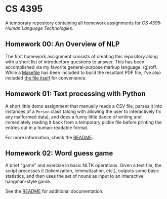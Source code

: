 # CS 4395

A temporary repository containing all homework assignments for _CS 4395: Human
Language Technologies_.

## Homework 00: An Overview of NLP

The first homework assignment consists of creating this repository along with a
short list of introductory questions to answer. This has been accomplished via
my favorite general-purpose markup language: (g)roff. While a
[Makefile](./homework00/Makefile) has been included to build the resultant PDF
file, I've also included [the file itself](./homework00/homework00.pdf) for
convenience.

## Homework 01: Text processing with Python

A short little demo assignment that manually reads a CSV file, parses it into
instances of a `Person` class (along with allowing the user to interactively
fix any malformed data), and does a funny little dance of writing and
immediately reading it back from a temporary pickle file before printing the
entries out in a human-readable format.

For more information, check the [README](./homework01/README.md).

## Homework 02: Word guess game

A brief "game" and exercise in basic NLTK operations. Given a text file, the
script processes it (tokenization, lemmatization, etc.), outputs some basic
statistics, and then uses the set of nouns as input to an interactive
hangman-style game.

See the [README](./homework02/README.md) for additional documentation.

